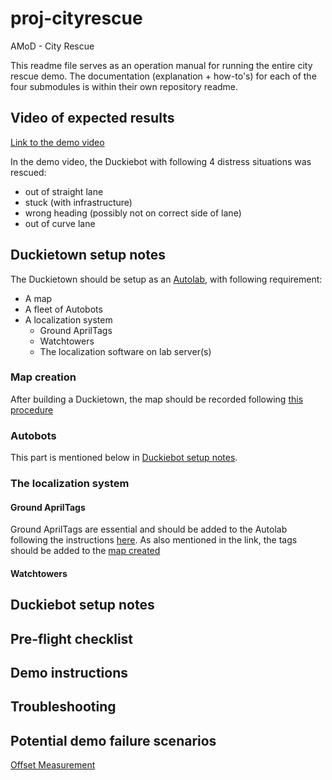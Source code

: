 # proj-cityrescue
AMoD - City Rescue

This readme file serves as an operation manual for running the entire city rescue demo. The documentation (explanation + how-to's) for each of the four submodules is within their own repository readme.

## Video of expected results
[Link to the demo video](https://drive.google.com/open?id=15cX4IMYtRQwWZJWpyGWcul3IyHbU7Ozu)

In the demo video, the Duckiebot with following 4 distress situations was rescued:
* out of straight lane
* stuck (with infrastructure)
* wrong heading (possibly not on correct side of lane)
* out of curve lane

## Duckietown setup notes
The Duckietown should be setup as an [Autolab](https://docs.duckietown.org/daffy/opmanual_autolab/out/autolab_definition.html), with following requirement:

* A map
* A fleet of Autobots 
* A localization system
    * Ground AprilTags
    * Watchtowers
    * The localization software on lab server(s)


### Map creation
After building a Duckietown, the map should be recorded following [this procedure](https://docs.duckietown.org/daffy/opmanual_autolab/out/autolab_map_making.html)

### Autobots
This part is mentioned below in [Duckiebot setup notes](#duckiebot-setup-notes).

### The localization system
#### Ground AprilTags
Ground AprilTags are essential and should be added to the Autolab following the instructions [here](https://docs.duckietown.org/daffy/opmanual_autolab/out/localization_apriltags_specs.html). As also mentioned in the link, the tags should be added to the [map created](#map-creation)

#### Watchtowers



## Duckiebot setup notes

## Pre-flight checklist

## Demo instructions

## Troubleshooting

## Potential demo failure scenarios

[Offset Measurement](https://github.com/jasonhu5/simple-localization/tree/ba1ca03a1832c76466e99deb14e21ca13adf14d2#also-required-offset-measurement-for-watchtowers)






<!-- 
# Visualization
  docker run -it --rm --net=host --env="DISPLAY" -e ROS_MASTER=duckietown9 -e ROS_MASTER_IP=192.168.1.187 -e DUCKIETOWN_WORLD_FORK=jasonhu5 -e MAP_NAME=ethz_amod_lab_k31 duckietown/dt-autolab-rviz


# Utils
dts duckiebot keyboard_control autobot27
dts start_gui_tools duckietown9

## acquistion bridge
docker -H autobot27.local run --name rescue-acquisition-bridge --rm --network=host -v /data:/data -e LAB_ROS_MASTER_IP=192.168.1.36 -dit duckietown/rescue-acquisition-bridge:daffy-arm32v7

## Parameter
docker run -it --rm --net host duckietown/dt-ros-commons:daffy-amd64 /bin/bash
dts start_gui_tools duckietown9

* To add bot to be monitored by rescue system
rosparam set /rescue/rescue_center/add_duckiebot 27
* To remove bot from being monitored by rescue system
rosparam set /rescue/rescue_center/remove_duckiebot 27 -->
